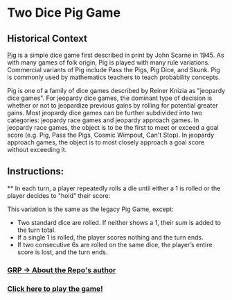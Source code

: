 <h1>Two Dice Pig Game</h1>

<h2>Historical Context</h2>
<p><a href='https://en.wikipedia.org/wiki/Pig_(dice_game)'>Pig</a> is a simple dice game first described in print by John Scarne in 1945. As with many games of folk origin, Pig is played with many rule variations. Commercial variants of Pig include Pass the Pigs, Pig Dice, and Skunk. Pig is commonly used by mathematics teachers to teach probability concepts.</p>

<p>Pig is one of a family of dice games described by Reiner Knizia as "jeopardy dice games". For jeopardy dice games, the dominant type of decision is whether or not to jeopardize previous gains by rolling for potential greater gains. Most jeopardy dice games can be further subdivided into two categories: jeopardy race games and jeopardy approach games. In jeopardy race games, the object is to be the first to meet or exceed a goal score (e.g. Pig, Pass the Pigs, Cosmic Wimpout, Can't Stop). In jeopardy approach games, the object is to most closely approach a goal score without exceeding it.<p>

<h2>Instructions:</h2>
** In each turn, a player repeatedly rolls a die until either a 1 is rolled or the player decides to "hold" their score:

This variation is the same as the legacy Pig Game, except:
<ul>
<li>Two standard dice are rolled. If neither shows a 1, their sum is added to the turn total.</li>
<li>If a single 1 is rolled, the player scores nothing and the turn ends.</li>
<li>If two consecutive 6s are rolled on the same dice, the player’s entire score is lost, and the turn ends.</li>
</ul>

<a href='https://riverapecunia.com'><h3>GRP -> About the Repo's author</h3></a>

<a href='https://grpecunia.github.io/Two-Dice-Pig/'><h3>Click here to play the game!</h3></a>
